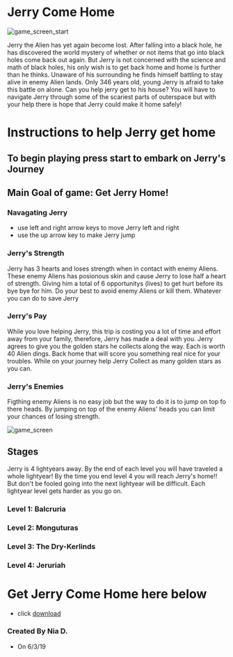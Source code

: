 # Jerry Come Home
![game_screen_start](https://user-images.githubusercontent.com/31481528/58826969-ebc99980-860f-11e9-847f-199730a21b1b.PNG)

Jerry the Alien has yet again become lost. After falling into a black hole, he has discovered the world mystery of whether or not items that go into black holes come back out again. But Jerry is not concerned with the science and math of black holes, his only wish is to get back home and home is further than he thinks. Unaware of his surrounding he finds himself battling to stay alive in enemy Alien lands. Only 346 years old, young Jerry is afraid to take this battle on alone. Can you help jerry get to his house? You will have to navigate Jerry through some of the scariest parts of outerspace but with your help there is hope that Jerry could make it home safely!

# Instructions to help Jerry get home
## To begin playing press start to embark on Jerry's Journey
## Main Goal of game: Get Jerry Home!

### Navagating Jerry
- use left and right arrow keys to move Jerry left and right
- use the up arrow key to make Jerry jump

### Jerry's Strength
Jerry has 3 hearts and loses strength when in contact with enemy Aliens. These enemy Aliens has posionous skin and cause Jerry to lose half a heart of strength. Giving him a total of 6 opportunitys (lives) to get hurt before its bye bye for him. Do your best to avoid enemy Aliens or kill them. Whatever you can do to save Jerry

### Jerry's Pay
While you love helping Jerry, this trip is costing you a lot of time and effort away from your family, therefore, Jerry has made a deal with you. Jerry agrees to give you the golden stars he collects along the way. Each is worth 40 Alien dings. Back home that will score you something real nice for your troubles. While on your journey help Jerry Collect as many golden stars as you can.

### Jerry's Enemies
Figthing enemy Aliens is no easy job but the way to do it is to jump on top fo there heads. By jumping on top of the enemy Aliens' heads you can limit your chances of losing strength.

![game_screen](https://user-images.githubusercontent.com/31481528/58827043-19164780-8610-11e9-8a62-0e232c928f4d.PNG)

## Stages
Jerry is 4 lightyears away. By the end of each level you will have traveled a whole lightyear! By the time you end level 4 you will reach Jerry's home!! But don't be fooled going into the next lightyear will be difficult. Each lightyear level gets harder as you go on.

### Level 1: Balcruria

### Level 2: Monguturas

### Level 3: The Dry-Kerlinds

### Level 4: Jeruriah

# Get Jerry Come Home here below
- click [download](https://github.com/ndicks7864/Alien_Run/releases/download/v0.8.0/Alein.Run.exe)

### Created By Nia D. 
- On 6/3/19
